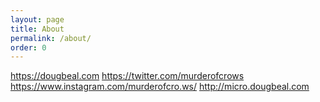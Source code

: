 ```yaml
---
layout: page
title: About
permalink: /about/
order: 0
---
```


https://dougbeal.com
https://twitter.com/murderofcrows
https://www.instagram.com/murderofcro.ws/
http://micro.dougbeal.com

